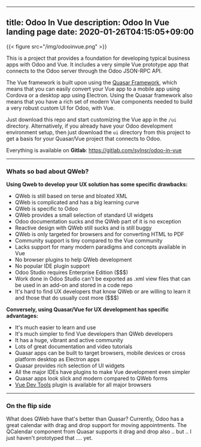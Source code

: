 
---
title: Odoo In Vue
description: Odoo In Vue landing page
date: 2020-01-26T04:15:05+09:00
---


{{< figure src="/img/odooinvue.png" >}}

This is a project that provides a foundation for developing typical business apps with Odoo and Vue. It includes
a very simple Vue prototype app that connects to the Odoo server through the Odoo JSON-RPC API.

The Vue framework is built upon using the [Quasar Framework](https://quasar.dev/), which means that you can easily
convert your Vue app to a mobile app using Cordova or a desktop app using Electron. Using the Quasar framework also
means that you have a rich set of modern Vue components needed to build a very robust custom UI for Odoo, with Vue.

Just download this repo and start customizing the Vue app in the `/ui` directory. Alternatively, if you already have
your Odoo development environment setup, then just download the `ui` directory from this project to get a basis for your
Quasar/Vue project that connects to Odoo.

Everything is available on **Gitlab**: https://gitlab.com/sylnsr/odoo-in-vue

---

### Whats so bad about QWeb?
  
  
**Using Qweb to develop your UX solution has some specific drawbacks:**

 - QWeb is still based on terse and bloated XML
 - QWeb is complicated and has a big learning curve
 - QWeb is specific to Odoo
 - QWeb provides a small selection of standard UI widgets
 - Odoo documentation sucks and the QWeb part of it is no exception
 - Reactive design with QWeb still sucks and is still buggy
 - QWeb is only targeted for browsers and for converting HTML to PDF
 - Community support is tiny compared to the Vue community
 - Lacks support for many modern paradigms and concepts available in Vue
 - No browser plugins to help QWeb development
 - No popular IDE plugin support
 - Odoo Studio requires Enterprise Edition ($$$)
 - Work done in Odoo Studio can't be exported as .xml view files that can be used in an add-on and stored in a code repo
 - It's hard to find UX developers that know QWeb or are willing to learn it and those that do usually cost more ($$$)
 
**Conversely, using Quasar/Vue for UX development has specific advantages:**

 - It's much easier to learn and use
 - It's much simpler to find Vue developers than QWeb developers
 - It has a huge, vibrant and active community
 - Lots of great documentation and video tutorials
 - Quasar apps can be built to target browsers, mobile devices or cross platform desktop as Electron apps
 - Quasar provides rich selection of UI widgets
 - All the major IDEs have plugins to make Vue development even simpler
 - Quasar apps look slick and modern compared to QWeb forms
 - [Vue Dev Tools](https://github.com/vuejs/vue-devtools) plugin is available for all major browsers 

---

### On the flip side

What does QWeb have that's better than Quasar? Currently, Odoo has a great calendar with drag and drop support for
moving appointments. The QCalendar component from Quasar supports it drag and drop also .. but .. I just haven't
prototyped that .... yet. 
